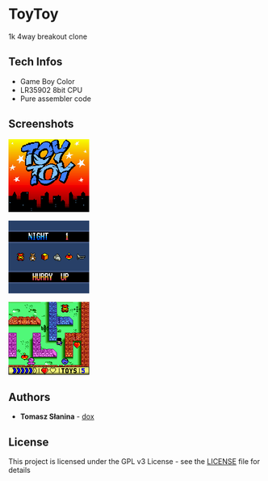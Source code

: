 # ToyToy
1k 4way breakout clone 
## Tech Infos
* Game Boy Color
* LR35902 8bit CPU 
* Pure assembler code
## Screenshots
![Screenshot](toytoy1.png)

![Screenshot](toytoy2.png)

![Screenshot](toytoy3.png)
## Authors
* **Tomasz Słanina** - [dox](https://github.com/tslanina)
## License
This project is licensed under the GPL v3 License - see the [LICENSE](LICENSE) file for details
